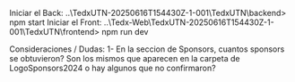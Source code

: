 Iniciar el Back: ..\TedxUTN-20250616T154430Z-1-001\TedxUTN\backend> npm start 
Iniciar el Front: ..\Tedx-Web\TedxUTN-20250616T154430Z-1-001\TedxUTN\frontend> npm run dev

Consideraciones / Dudas:
1- En la seccion de Sponsors, cuantos sponsors se obtuvieron? Son los mismos que aparecen en la carpeta de LogoSponsors2024 o hay algunos que no confirmaron?